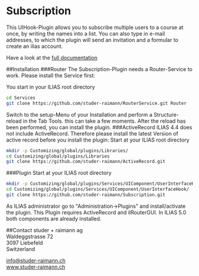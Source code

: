 Subscription
============
This UIHook-Plugin allows you to subscribe multiple users to a course at once, by writing the names into a list. You can also type in e-mail addresses, to which the plugin will send an invitation and a formular to create an ilias account. 

Have a look at the [full documentation](/doc/Documentation.pdf?raw=true)

##Installation
###Router
The Subscription-Plugin needs a Router-Service to work. Please install the Service first:
 
You start in your ILIAS root directory

```bash
cd Services  
git clone https://github.com/studer-raimann/RouterService.git Router  
```
Switch to the setup-Menu of your Installation and perform a Structure-reload in the Tab Tools. this can take a few moments. After the reload has been performed, you can install the plugin.
###ActiveRecord
ILIAS 4.4 does not include ActiveRecord. Therefore please install the latest Version of active record before you install the plugin:
Start at your ILIAS root directory
```bash
mkdir -p Customizing/global/plugins/Libraries/  
cd Customizing/global/plugins/Libraries  
git clone https://github.com/studer-raimann/ActiveRecord.git  
```
###Plugin
Start at your ILIAS root directory
```bash
mkdir -p Customizing/global/plugins/Services/UIComponent/UserInterfaceHook/  
cd Customizing/global/plugins/Services/UIComponent/UserInterfaceHook/  
git clone https://github.com/studer-raimann/Subscription.git  
```
As ILIAS administrator go to "Administration->Plugins" and install/activate the plugin.
This Plugin requires ActiveRecord and ilRouterGUI. In ILIAS 5.0 both components are already installed. 

##Contact
studer + raimann ag  
Waldeggstrasse 72  
3097 Liebefeld  
Switzerland 

info@studer-raimann.ch  
www.studer-raimann.ch  
